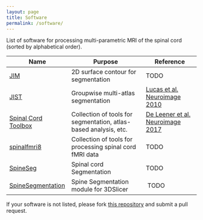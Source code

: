 ```yaml
---
layout: page
title: Software
permalink: /software/
---
```


List of software for processing multi-parametric MRI of the spinal cord (sorted by alphabetical order).

| Name | Purpose | Reference |
|---|---|---|
| [JIM](http://www.xinapse.com/Manual/index.html) | 2D surface contour for segmentation | TODO |
| [JIST](http://www.nitrc.org/projects/jist) | Groupwise multi-atlas segmentation | [Lucas et al. Neuroimage 2010](https://www.ncbi.nlm.nih.gov/pubmed/20077162) |
|[Spinal Cord Toolbox](https://github.com/neuropoly/spinalcordtoolbox) | Collection of tools for segmentation, atlas-based analysis, etc. | [De Leener et al. Neuroimage 2017](https://www.ncbi.nlm.nih.gov/pubmed/27720818) |
| [spinalfmri8](http://post.queensu.ca/~stromanp/software.html) | Collection of tools for processing spinal cord fMRI data | TODO |
| [SpineSeg](http://www.lni.hc.unicamp.br/app/spineseg/) | Spinal cord Segmentation | TODO |
| [SpineSegmentation](https://www.nitrc.org/projects/sylvainproject/) | Spine Segmentation module for 3DSlicer | TODO |

If your software is not listed, please fork [this repository](https://github.com/spinalcordmri/spinalcordmri.github.io) and submit a pull request.
